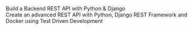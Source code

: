 Build a Backend REST API with Python & Django  
Create an advanced REST API with Python, Django REST Framework and Docker using Test Driven Development
